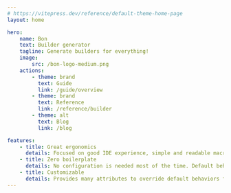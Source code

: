 ```yaml
---
# https://vitepress.dev/reference/default-theme-home-page
layout: home

hero:
    name: Bon
    text: Builder generator
    tagline: Generate builders for everything!
    image:
        src: /bon-logo-medium.png
    actions:
        - theme: brand
          text: Guide
          link: /guide/overview
        - theme: brand
          text: Reference
          link: /reference/builder
        - theme: alt
          text: Blog
          link: /blog

features:
    - title: Great ergonomics
      details: Focused on good IDE experience, simple and readable macro-generated method signatures.
    - title: Zero boilerplate
      details: No configuration is needed most of the time. Default behaviors match 99% of use cases.
    - title: Customizable
      details: Provides many attributes to override default behaviors for advanced use cases.
---
```

